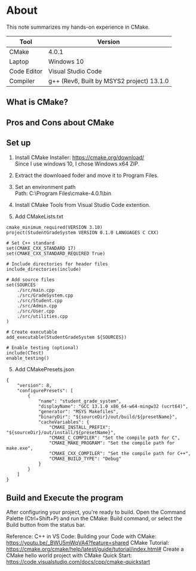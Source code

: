 # About 
This note summarizes my hands-on experience in CMake. 

| Tool | Version |
|--------|----------------------|
| CMake      | 4.0.1               |
| Laptop      | Windows 10          |
| Code Editor  | Visual Studio Code |
| Compiler  | g++ (Rev6, Built by MSYS2 project) 13.1.0 | 


## What is CMake?

## Pros and Cons about CMake

## Set up
1. Install CMake
Installer: https://cmake.org/download/  
Since I use windows 10, I chose Windows x64 ZIP.

2. Extract the downloaed foder and move it to Program Files.

3. Set an environment path   
Path: C:\Program Files\cmake-4.0.1\bin

4. Install CMake Tools from Visual Studio Code extention.  

4. Add CMakeLists.txt
```
cmake_minimum_required(VERSION 3.10)
project(StudentGradeSystem VERSION 0.1.0 LANGUAGES C CXX)

# Set C++ standard
set(CMAKE_CXX_STANDARD 17)
set(CMAKE_CXX_STANDARD_REQUIRED True)

# Include directories for header files
include_directories(include)

# Add source files
set(SOURCES
    ./src/main.cpp
    ./src/GradeSystem.cpp
    ./src/Student.cpp
    ./src/Admin.cpp
    ./src/User.cpp
    ./src/utilities.cpp
)

# Create executable
add_executable(StudentGradeSystem ${SOURCES})

# Enable testing (optional)
include(CTest)
enable_testing()

```


5. Add CMakePresets.json
```
{
    "version": 8,
    "configurePresets": [
        {
            "name": "student_grade_system",
            "displayName": "GCC 13.1.0 x86_64-w64-mingw32 (ucrt64)",
            "generator": "MSYS Makefiles",
            "binaryDir": "${sourceDir}/out/build/${presetName}",
            "cacheVariables": {
                "CMAKE_INSTALL_PREFIX": "${sourceDir}/out/install/${presetName}",
                "CMAKE_C_COMPILER": "Set the compile path for C",
                "CMAKE_MAKE_PROGRAM": "Set the compile path for make.exe",
                "CMAKE_CXX_COMPILER": "Set the compile path for C++",
                "CMAKE_BUILD_TYPE": "Debug"
            }
        }
    ]
}
```


## Build and Execute the program
After configuring your project, you're ready to build. Open the Command Palette (Ctrl+Shift+P) and run the CMake: Build command, or select the Build button from the status bar.


Reference:
C++ in VS Code: Building your Code with CMake: https://youtu.be/_BWU5mWqVA4?feature=shared
CMake Tutorial: https://cmake.org/cmake/help/latest/guide/tutorial/index.html#
Create a CMake hello world project with CMake Quick Start: https://code.visualstudio.com/docs/cpp/cmake-quickstart
